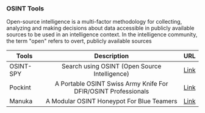 ### OSINT Tools

Open-source intelligence is a multi-factor methodology for collecting, analyzing and making decisions about data accessible in publicly available sources to be used in an intelligence context. In the intelligence community, the term "open" refers to overt, publicly available sources

| Tools        | Description | URL | 
| --------------- |:---------:|:---:|
|OSINT-SPY | Search using OSINT (Open Source Intelligence) | [Link](https://github.com/SharadKumar97/OSINT-SPY)|
|Pockint  | A Portable OSINT Swiss Army Knife For DFIR/OSINT Professionals| [Link](https://github.com/netevert/pockint)|
|Manuka  | A Modular OSINT Honeypot For Blue Teamers | [Link](https://github.com/spaceraccoon/manuka)|
